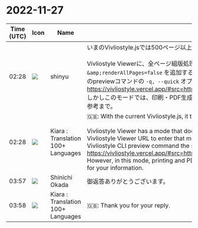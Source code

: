 # 2022-11-27

|Time (UTC)|Icon|Name|Message|
|---|---|---|---|
|02:28|![](https://avatars.slack-edge.com/2018-04-27/354445776386_e258f5ed5ba887b08668_72.jpg)|shinyu|いまのVivliostyle.jsでは500ページ以上を全ページ組版処理するのにはそのくらいは時間かかります。<br><br>Vivliostyle Viewerに、全ページ組版処理をしないで、閲覧するときに必要な部分を組版処理していくというモードがあります。Vivliostyle ViewerのURLに `&amp;renderAllPages=false` を追加するとそのモードになります（Viewerの設定パネルで Render All Pages チェックボックスをOFF、あるいはVivliostyle CLIのpreviewコマンドの  `-q, --quick` オプションも同じ）。<br><https://vivliostyle.vercel.app/#src=https://github.com/shinokada/offlinedocs/blob/main/docs/frameworks/react/en/index.html&amp;renderAllPages=false><br>しかしこのモードでは、印刷・PDF生成は正常にできません。また、ページ番号が正しく表示されません。<br>参考まで。|
|02:28|![](https://avatars.slack-edge.com/2021-08-02/2324149410423_2aa7423c4133ecb9f168_72.png)|Kiara : Translation 100+ Languages|🇬🇧: With the current Vivliostyle.js, it takes about that long to typeset more than 500 pages.<br><br>Vivliostyle Viewer has a mode that does not typeset all pages, but only the necessary parts when browsing. Add `&amp;renderAllPages=false` to the Vivliostyle Viewer URL to enter that mode (turn off the Render All Pages checkbox in the Viewer settings panel, or use the `-q, --quick` option in the Vivliostyle CLI preview command the same).<br><https://vivliostyle.vercel.app/#src=https://github.com/shinokada/offlinedocs/blob/main/docs/frameworks/react/en/index.html&amp;renderAllPages=false><br>However, in this mode, printing and PDF generation cannot be performed normally. Also, page numbers are not displayed correctly.<br>for your information.|
|03:57|![](https://avatars.slack-edge.com/2022-09-30/4163207241396_6312337d3da7bc3703cf_72.png)|Shinichi Okada|御返答ありがとうございます。|
|03:58|![](https://avatars.slack-edge.com/2021-08-02/2324149410423_2aa7423c4133ecb9f168_72.png)|Kiara : Translation 100+ Languages|🇬🇧: Thank you for your reply.|
